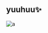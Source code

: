 ## yuuhuu✨
<!--
**Azzerith/Azzerith** is a ✨ _special_ ✨ repository because its `README.md` (this file) appears on your GitHub profile.

Here are some ideas to get you started:

- 🔭 I’m currently working on ...
- 🌱 I’m currently learning ...
- 👯 I’m looking to collaborate on ...
- 🤔 I’m looking for help with ...
- 💬 Ask me about ...
- 📫 How to reach me: ...
- 😄 Pronouns: ...
- ⚡ Fun fact: ...
-->
![a](https://media.giphy.com/media/v1.Y2lkPTc5MGI3NjExdnh2bWdseHd6YncyODV2MG9uYTR2cHJxNmxxNHlwaHN2aW10Z2dnbyZlcD12MV9naWZzX3NlYXJjaCZjdD1n/b7d8ZzxqGw4Gpt0qfY/giphy.gif)